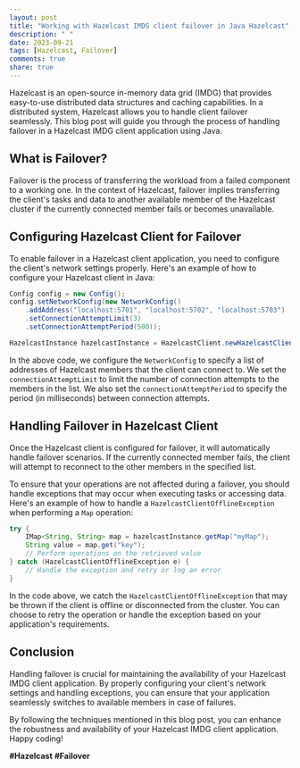 ```yaml
---
layout: post
title: "Working with Hazelcast IMDG client failover in Java Hazelcast"
description: " "
date: 2023-09-21
tags: [Hazelcast, Failover]
comments: true
share: true
---
```


Hazelcast is an open-source in-memory data grid (IMDG) that provides easy-to-use distributed data structures and caching capabilities. In a distributed system, Hazelcast allows you to handle client failover seamlessly. This blog post will guide you through the process of handling failover in a Hazelcast IMDG client application using Java.

## What is Failover?

Failover is the process of transferring the workload from a failed component to a working one. In the context of Hazelcast, failover implies transferring the client's tasks and data to another available member of the Hazelcast cluster if the currently connected member fails or becomes unavailable.

## Configuring Hazelcast Client for Failover

To enable failover in a Hazelcast client application, you need to configure the client's network settings properly. Here's an example of how to configure your Hazelcast client in Java:

```java
Config config = new Config();
config.setNetworkConfig(new NetworkConfig()
    .addAddress("localhost:5701", "localhost:5702", "localhost:5703")
    .setConnectionAttemptLimit(3)
    .setConnectionAttemptPeriod(500));

HazelcastInstance hazelcastInstance = HazelcastClient.newHazelcastClient(config);
```

In the above code, we configure the `NetworkConfig` to specify a list of addresses of Hazelcast members that the client can connect to. We set the `connectionAttemptLimit` to limit the number of connection attempts to the members in the list. We also set the `connectionAttemptPeriod` to specify the period (in milliseconds) between connection attempts.

## Handling Failover in Hazelcast Client

Once the Hazelcast client is configured for failover, it will automatically handle failover scenarios. If the currently connected member fails, the client will attempt to reconnect to the other members in the specified list.

To ensure that your operations are not affected during a failover, you should handle exceptions that may occur when executing tasks or accessing data. Here's an example of how to handle a `HazelcastClientOfflineException` when performing a `Map` operation:

```java
try {
    IMap<String, String> map = hazelcastInstance.getMap("myMap");
    String value = map.get("key");
    // Perform operations on the retrieved value
} catch (HazelcastClientOfflineException e) {
    // Handle the exception and retry or log an error
}
```

In the code above, we catch the `HazelcastClientOfflineException` that may be thrown if the client is offline or disconnected from the cluster. You can choose to retry the operation or handle the exception based on your application's requirements.

## Conclusion

Handling failover is crucial for maintaining the availability of your Hazelcast IMDG client application. By properly configuring your client's network settings and handling exceptions, you can ensure that your application seamlessly switches to available members in case of failures.

By following the techniques mentioned in this blog post, you can enhance the robustness and availability of your Hazelcast IMDG client application. Happy coding!

**#Hazelcast** **#Failover**